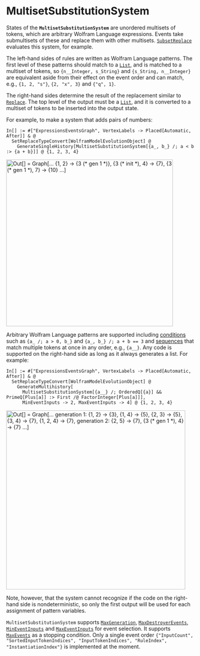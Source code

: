 # MultisetSubstitutionSystem

States of the **`MultisetSubstitutionSystem`** are unordered multisets of tokens, which are arbitrary Wolfram Language
expressions. Events take submultisets of these and replace them with other multisets.
[`SubsetReplace`](https://reference.wolfram.com/language/ref/SubsetReplace.html) evaluates this system, for example.

The left-hand sides of rules are written as Wolfram Language patterns. The first level of these patterns should match to
a [`List`](https://reference.wolfram.com/language/ref/List.html), and is matched to a multiset of tokens, so
`{n__Integer, s_String}` and `{s_String, n__Integer}` are equivalent aside from their effect on the event order and can
match, e.g., `{1, 2, "s"}`, `{2, "x", 3}` and `{"q", 1}`.

The right-hand sides determine the result of the replacement similar to
[`Replace`](https://reference.wolfram.com/language/ref/Replace.html). The top level of the output must be a
[`List`](https://reference.wolfram.com/language/ref/List.html), and it is converted to a multiset of tokens to be
inserted into the output state.

For example, to make a system that adds pairs of numbers:

```wl
In[] := #["ExpressionsEventsGraph", VertexLabels -> Placed[Automatic, After]] & @
  SetReplaceTypeConvert[WolframModelEvolutionObject] @
    GenerateSingleHistory[MultisetSubstitutionSystem[{a_, b_} /; a < b :> {a + b}]] @ {1, 2, 3, 4}
```

<img src="/Documentation/Images/MultisetSubstitutionSystemExample.png"
     width="444.6"
     alt="Out[] = Graph[... {1, 2} -> {3 (* gen 1 *)}, {3 (* init *), 4} -> {7}, {3 (* gen 1 *), 7} -> {10} ...]">

Arbitrary Wolfram Language patterns are supported including
[conditions](https://reference.wolfram.com/language/ref/Condition.html) such as `{a_ /; a > 0, b_}` and
`{a_, b_} /; a + b == 3` and [sequences](https://reference.wolfram.com/language/ref/BlankSequence.html) that match
multiple tokens at once in any order, e.g., `{a__}`. Any code is supported on the right-hand side as long as it always
generates a list. For example:

```wl
In[] := #["ExpressionsEventsGraph", VertexLabels -> Placed[Automatic, After]] & @
  SetReplaceTypeConvert[WolframModelEvolutionObject] @
    GenerateMultihistory[
      MultisetSubstitutionSystem[{a__} /; OrderedQ[{a}] && PrimeQ[Plus[a]] :> First /@ FactorInteger[Plus[a]]],
      MinEventInputs -> 2, MaxEventInputs -> 4] @ {1, 2, 3, 4}
```

<img src="/Documentation/Images/MultisetSubstitutionSystemConditionsAndSequences.png"
     width="478.2"
     alt="Out[] = Graph[...
       generation 1: {1, 2} -> {3}, {1, 4} -> {5}, {2, 3} -> {5}, {3, 4} -> {7}, {1, 2, 4} -> {7},
       generation 2: {2, 5} -> {7}, {3 (* gen 1 *), 4} -> {7}
     ...]">

Note, however, that the system cannot recognize if the code on the right-hand side is nondeterministic, so only the
first output will be used for each assignment of pattern variables.

`MultisetSubstitutionSystem` supports
[`MaxGeneration`](/Documentation/Generators/MaxGeneration.md),
[`MaxDestroyerEvents`](/Documentation/Generators/MaxDestroyerEvents.md),
[`MinEventInputs`](/Documentation/Generators/MinEventInputs.md) and
[`MaxEventInputs`](/Documentation/Generators/MaxEventInputs.md)
for event selection. It supports
[`MaxEvents`](/Documentation/Generators/MaxEvents.md) as a stopping condition. Only a single event order
`{"InputCount", "SortedInputTokenIndices", "InputTokenIndices", "RuleIndex", "InstantiationIndex"}` is implemented at
the moment.
